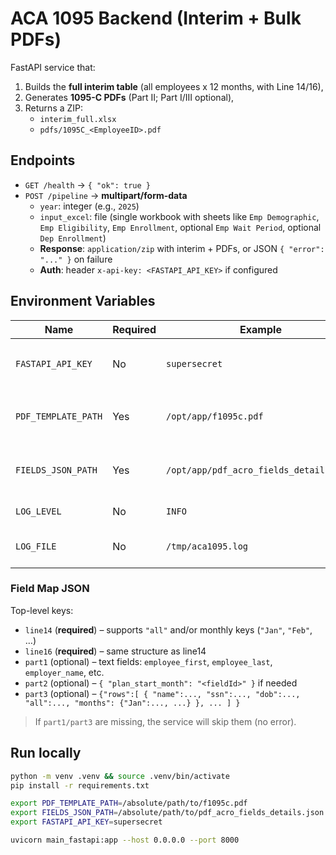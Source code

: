 # ACA 1095 Backend (Interim + Bulk PDFs)

FastAPI service that:
1) Builds the **full interim table** (all employees x 12 months, with Line 14/16),
2) Generates **1095-C PDFs** (Part II; Part I/III optional),
3) Returns a ZIP:
   - `interim_full.xlsx`
   - `pdfs/1095C_<EmployeeID>.pdf`

## Endpoints

- `GET /health` → `{ "ok": true }`
- `POST /pipeline` → **multipart/form-data**
  - `year`: integer (e.g., `2025`)
  - `input_excel`: file (single workbook with sheets like `Emp Demographic`, `Emp Eligibility`, `Emp Enrollment`, optional `Emp Wait Period`, optional `Dep Enrollment`)
  - **Response**: `application/zip` with interim + PDFs, or JSON `{ "error": "..." }` on failure
  - **Auth**: header `x-api-key: <FASTAPI_API_KEY>` if configured

## Environment Variables

| Name                | Required | Example                                | Description                                     |
|---------------------|----------|----------------------------------------|-------------------------------------------------|
| `FASTAPI_API_KEY`   | No       | `supersecret`                          | If set, required via `x-api-key` header         |
| `PDF_TEMPLATE_PATH` | Yes      | `/opt/app/f1095c.pdf`                  | Path to blank 1095-C template                   |
| `FIELDS_JSON_PATH`  | Yes      | `/opt/app/pdf_acro_fields_details.json`| Field mapping JSON (Part I/II/III)              |
| `LOG_LEVEL`         | No       | `INFO`                                  | Logging level                                   |
| `LOG_FILE`          | No       | `/tmp/aca1095.log`                      | Rotating log file (best effort)                 |

### Field Map JSON

Top-level keys:
- `line14` (**required**) – supports `"all"` and/or monthly keys (`"Jan"`, `"Feb"`, …)
- `line16` (**required**) – same structure as line14
- `part1` (optional) – text fields: `employee_first`, `employee_last`, `employer_name`, etc.
- `part2` (optional) – `{ "plan_start_month": "<fieldId>" }` if needed
- `part3` (optional) – `{"rows":[ { "name":..., "ssn":..., "dob":..., "all":..., "months": {"Jan":..., ...} }, ... ] }`

> If `part1/part3` are missing, the service will skip them (no error).

## Run locally

```bash
python -m venv .venv && source .venv/bin/activate
pip install -r requirements.txt

export PDF_TEMPLATE_PATH=/absolute/path/to/f1095c.pdf
export FIELDS_JSON_PATH=/absolute/path/to/pdf_acro_fields_details.json
export FASTAPI_API_KEY=supersecret

uvicorn main_fastapi:app --host 0.0.0.0 --port 8000
